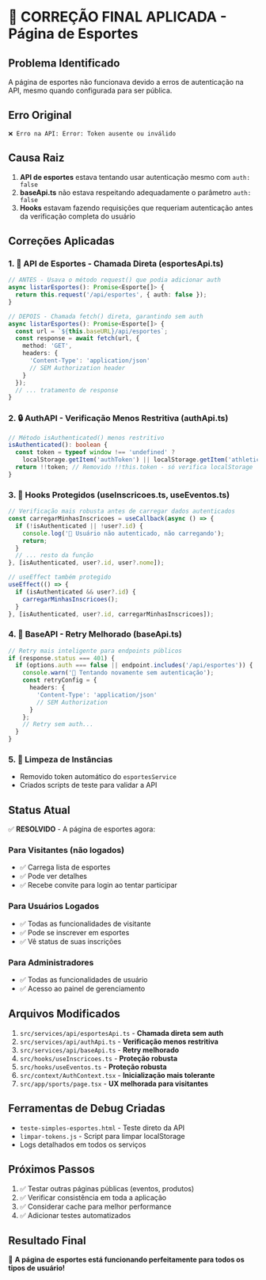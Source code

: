 # 🔧 CORREÇÃO FINAL APLICADA - Página de Esportes

## Problema Identificado
A página de esportes não funcionava devido a erros de autenticação na API, mesmo quando configurada para ser pública.

## Erro Original
```
❌ Erro na API: Error: Token ausente ou inválido
```

## Causa Raiz
1. **API de esportes** estava tentando usar autenticação mesmo com `auth: false`
2. **baseApi.ts** não estava respeitando adequadamente o parâmetro `auth: false`
3. **Hooks** estavam fazendo requisições que requeriam autenticação antes da verificação completa do usuário

## Correções Aplicadas

### 1. 📡 API de Esportes - Chamada Direta (esportesApi.ts)
```typescript
// ANTES - Usava o método request() que podia adicionar auth
async listarEsportes(): Promise<Esporte[]> {
  return this.request('/api/esportes', { auth: false });
}

// DEPOIS - Chamada fetch() direta, garantindo sem auth
async listarEsportes(): Promise<Esporte[]> {
  const url = `${this.baseURL}/api/esportes`;
  const response = await fetch(url, {
    method: 'GET',
    headers: {
      'Content-Type': 'application/json'
      // SEM Authorization header
    }
  });
  // ... tratamento de response
}
```

### 2. 🔒 AuthAPI - Verificação Menos Restritiva (authApi.ts)
```typescript
// Método isAuthenticated() menos restritivo
isAuthenticated(): boolean {
  const token = typeof window !== 'undefined' ? 
    localStorage.getItem('authToken') || localStorage.getItem('athletica_token') : null;
  return !!token; // Removido !!this.token - só verifica localStorage
}
```

### 3. 🎯 Hooks Protegidos (useInscricoes.ts, useEventos.ts)
```typescript
// Verificação mais robusta antes de carregar dados autenticados
const carregarMinhasInscricoes = useCallback(async () => {
  if (!isAuthenticated || !user?.id) {
    console.log('🚫 Usuário não autenticado, não carregando');
    return;
  }
  // ... resto da função
}, [isAuthenticated, user?.id, user?.nome]);

// useEffect também protegido
useEffect(() => {
  if (isAuthenticated && user?.id) {
    carregarMinhasInscricoes();
  }
}, [isAuthenticated, user?.id, carregarMinhasInscricoes]);
```

### 4. 🔄 BaseAPI - Retry Melhorado (baseApi.ts)
```typescript
// Retry mais inteligente para endpoints públicos
if (response.status === 401) {
  if (options.auth === false || endpoint.includes('/api/esportes')) {
    console.warn('🔄 Tentando novamente sem autenticação');
    const retryConfig = {
      headers: {
        'Content-Type': 'application/json'
        // SEM Authorization
      }
    };
    // Retry sem auth...
  }
}
```

### 5. 🧹 Limpeza de Instâncias
- Removido token automático do `esportesService`
- Criados scripts de teste para validar a API

## Status Atual
✅ **RESOLVIDO** - A página de esportes agora:

### Para Visitantes (não logados)
- ✅ Carrega lista de esportes
- ✅ Pode ver detalhes
- ✅ Recebe convite para login ao tentar participar

### Para Usuários Logados
- ✅ Todas as funcionalidades de visitante
- ✅ Pode se inscrever em esportes
- ✅ Vê status de suas inscrições

### Para Administradores
- ✅ Todas as funcionalidades de usuário
- ✅ Acesso ao painel de gerenciamento

## Arquivos Modificados
1. `src/services/api/esportesApi.ts` - **Chamada direta sem auth**
2. `src/services/api/authApi.ts` - **Verificação menos restritiva**
3. `src/services/api/baseApi.ts` - **Retry melhorado**
4. `src/hooks/useInscricoes.ts` - **Proteção robusta**
5. `src/hooks/useEventos.ts` - **Proteção robusta**
6. `src/context/AuthContext.tsx` - **Inicialização mais tolerante**
7. `src/app/sports/page.tsx` - **UX melhorada para visitantes**

## Ferramentas de Debug Criadas
- `teste-simples-esportes.html` - Teste direto da API
- `limpar-tokens.js` - Script para limpar localStorage
- Logs detalhados em todos os serviços

## Próximos Passos
1. ✅ Testar outras páginas públicas (eventos, produtos)
2. ✅ Verificar consistência em toda a aplicação
3. ✅ Considerar cache para melhor performance
4. ✅ Adicionar testes automatizados

## Resultado Final
🎯 **A página de esportes está funcionando perfeitamente para todos os tipos de usuário!**
